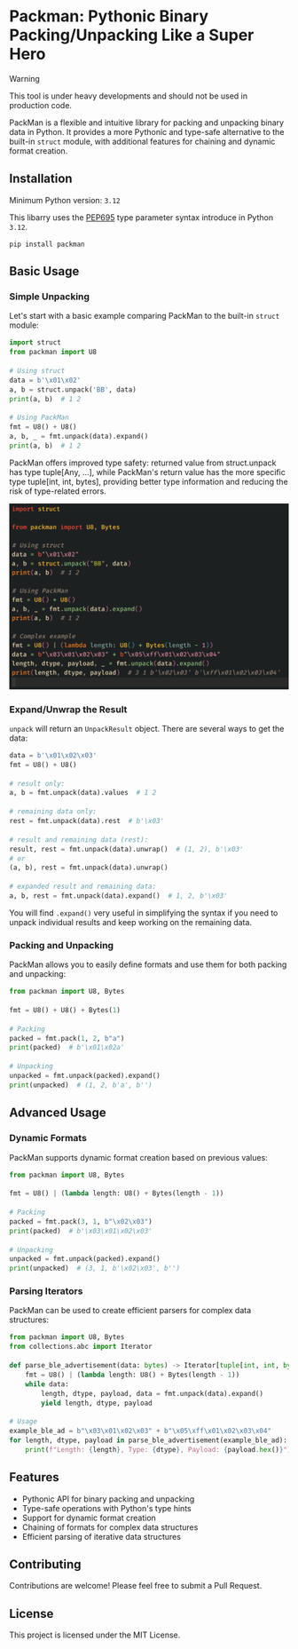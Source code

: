# Packman: Pythonic Binary Packing/Unpacking Like a Super Hero

> [!WARNING]
>
> This tool is under heavy developments and should not be used in production code.

PackMan is a flexible and intuitive library for packing and unpacking binary data in Python. It provides a more Pythonic and type-safe alternative to the built-in `struct` module, with additional features for chaining and dynamic format creation.

## Installation

Minimum Python version: `3.12`

This libarry uses the [PEP695](https://peps.python.org/pep-0695) type parameter syntax introduce in Python `3.12`.

```
pip install packman
```

## Basic Usage

### Simple Unpacking

Let's start with a basic example comparing PackMan to the built-in `struct` module:

```python
import struct
from packman import U8

# Using struct
data = b'\x01\x02'
a, b = struct.unpack('BB', data)
print(a, b)  # 1 2

# Using PackMan
fmt = U8() + U8()
a, b, _ = fmt.unpack(data).expand()
print(a, b)  # 1 2
```

PackMan offers improved type safety: returned value from struct.unpack has type tuple[Any, ...], while PackMan's return value has the more specific type tuple[int, int, bytes], providing better type information and reducing the risk of type-related errors.

![type_demo](/images/type_demo.png)

### Expand/Unwrap the Result

`unpack` will return an `UnpackResult` object. There are several ways to get the data:

```python
data = b'\x01\x02\x03'
fmt = U8() + U8()

# result only:
a, b = fmt.unpack(data).values  # 1 2

# remaining data only:
rest = fmt.unpack(data).rest  # b'\x03'

# result and remaining data (rest):
result, rest = fmt.unpack(data).unwrap()  # (1, 2), b'\x03'
# or
(a, b), rest = fmt.unpack(data).unwrap()

# expanded result and remaining data:
a, b, rest = fmt.unpack(data).expand()  # 1, 2, b'\x03'
```

You will find `.expand()` very useful in simplifying the syntax if you need to unpack individual results and keep working on the remaining data.

### Packing and Unpacking

PackMan allows you to easily define formats and use them for both packing and unpacking:

```python
from packman import U8, Bytes

fmt = U8() + U8() + Bytes(1)

# Packing
packed = fmt.pack(1, 2, b"a")
print(packed)  # b'\x01\x02a'

# Unpacking
unpacked = fmt.unpack(packed).expand()
print(unpacked)  # (1, 2, b'a', b'')
```

## Advanced Usage

### Dynamic Formats

PackMan supports dynamic format creation based on previous values:

```python
from packman import U8, Bytes

fmt = U8() | (lambda length: U8() + Bytes(length - 1))

# Packing
packed = fmt.pack(3, 1, b"\x02\x03")
print(packed)  # b'\x03\x01\x02\x03'

# Unpacking
unpacked = fmt.unpack(packed).expand()
print(unpacked)  # (3, 1, b'\x02\x03', b'')
```

### Parsing Iterators

PackMan can be used to create efficient parsers for complex data structures:

```python
from packman import U8, Bytes
from collections.abc import Iterator

def parse_ble_advertisement(data: bytes) -> Iterator[tuple[int, int, bytes]]:
    fmt = U8() | (lambda length: U8() + Bytes(length - 1))
    while data:
        length, dtype, payload, data = fmt.unpack(data).expand()
        yield length, dtype, payload

# Usage
example_ble_ad = b"\x03\x01\x02\x03" + b"\x05\xff\x01\x02\x03\x04"
for length, dtype, payload in parse_ble_advertisement(example_ble_ad):
    print(f"Length: {length}, Type: {dtype}, Payload: {payload.hex()}")
```

## Features

-   Pythonic API for binary packing and unpacking
-   Type-safe operations with Python's type hints
-   Support for dynamic format creation
-   Chaining of formats for complex data structures
-   Efficient parsing of iterative data structures

## Contributing

Contributions are welcome! Please feel free to submit a Pull Request.

## License

This project is licensed under the MIT License.
